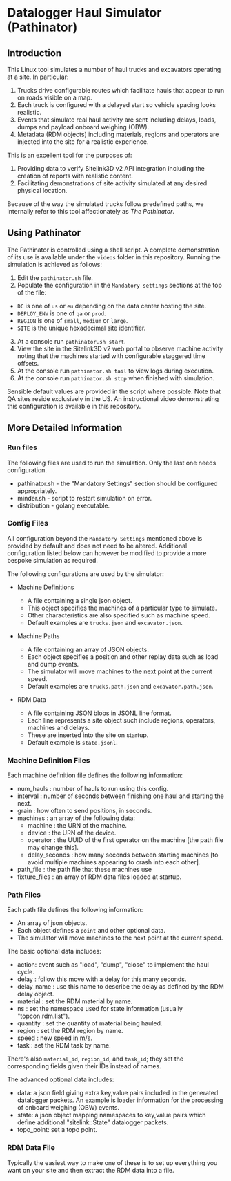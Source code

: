 # Datalogger Haul Simulator (Pathinator)

## Introduction

This Linux tool simulates a number of haul trucks and excavators operating at a site. In particular:

1. Trucks drive configurable routes which facilitate hauls that appear to run on roads visible on a map.
2. Each truck is configured with a delayed start so vehicle spacing looks realistic.
3. Events that simulate real haul activity are sent including delays, loads, dumps and payload onboard weighing (OBW).
4. Metadata (RDM objects) including materials, regions and operators are injected into the site for a realistic experience.

This is an excellent tool for the purposes of:

1. Providing data to verify Sitelink3D v2 API integration including the creation of reports with realistic content.
2. Facilitating demonstrations of site activity simulated at any desired physical location.

Because of the way the simulated trucks follow predefined paths, we internally refer to this tool affectionately as _The Pathinator_.

## Using Pathinator

The Pathinator is controlled using a shell script. A complete demonstration of its use is available under the `videos` folder in this repository. Running the simulation is achieved as follows: 

1. Edit the `pathinator.sh` file.
2. Populate the configuration in the `Mandatory settings` sections at the top of the file:
- `DC` is one of `us` or `eu` depending on the data center hosting the site.
- `DEPLOY_ENV` is one of `qa` or `prod`.
- `REGION` is one of `small`, `medium` or `large`.
- `SITE` is the unique hexadecimal site identifier.

3. At a console run `pathinator.sh start`.
4. View the site in the Sitelink3D v2 web portal to observe machine activity noting that the machines started with configurable staggered time offsets.
5. At the console run `pathinator.sh tail` to view logs during execution.
6. At the console run `pathinator.sh stop` when finished with simulation.

Sensible default values are provided in the script where possible. Note that QA sites reside exclusively in the US. An instructional video demonstrating this configuration is available in this repository.

## More Detailed Information

### Run files

The following files are used to run the simulation. Only the last one needs configuration.

- pathinator.sh  - the "Mandatory Settings" section should be configured appropriately.
- minder.sh      - script to restart simulation on error.
- distribution   - golang executable.

### Config Files

All configuration beyond the `Mandatory Settings` mentioned above is provided by default and does not need to be altered. Additional configuration listed below can however be modified to provide a more bespoke simulation as required. 

The following configurations are used by the simulator:

- Machine Definitions
    - A file containing a single json object.
    - This object specifies the machines of a particular type to simulate.
    - Other characteristics are also specified such as machine speed.
    - Default examples are `trucks.json` and `excavator.json`.

- Machine Paths
    - A file containing an array of JSON objects.
    - Each object specifies a position and other replay data such as load and dump events.
    - The simulator will move machines to the next point at the current speed.
    - Default examples are `trucks.path.json` and `excavator.path.json`.

- RDM Data
    - A file containing JSON blobs in JSONL line format.
    - Each line represents a site object such include regions, operators, machines and delays.
    - These are inserted into the site on startup.
    - Default example is `state.jsonl`.

### Machine Definition Files

Each machine definition file defines the following information:

- num_hauls : number of hauls to run using this config.
- interval  : number of seconds between finishing one haul and starting the next.
- grain     : how often to send positions, in seconds.
- machines  : an array of the following data:
    - machine  : the URN of the machine.
    - device   : the URN of the device.
    - operator : the UUID of the first operator on the machine [the path file may change this].
    - delay_seconds : how many seconds between starting machines [to avoid multiple machines appearing to crash into each other].
- path_file     : the path file that these machines use
- fixture_files : an array of RDM data files loaded at startup.

### Path Files

Each path file defines the following information:

- An array of json objects.
- Each object defines a `point` and other optional data.
- The simulator will move machines to the next point at the current speed.

The basic optional data includes:

- action: event such as "load", "dump", "close" to implement the haul cycle.
- delay : follow this move with a delay for this many seconds.
- delay_name : use this name to describe the delay as defined by the RDM delay object.
- material : set the RDM material by name.
- ns : set the namespace used for state information (usually "topcon.rdm.list").
- quantity : set the quantity of material being hauled.
- region : set the RDM region by name.
- speed : new speed in m/s.
- task : set the RDM task by name.

There's also `material_id`, `region_id`, and `task_id`; they set the corresponding fields given their IDs instead of names.

The advanced optional data includes:

- data: a json field giving extra key,value pairs included in the generated datalogger packets. An example is loader information for the processing of onboard weighing (OBW) events. 
- state: a json object mapping namespaces to key,value pairs which define additional "sitelink::State" datalogger packets.
- topo_point: set a topo point.

### RDM Data File

Typically the easiest way to make one of these is to set up everything you want on your site and then extract the RDM data into a file.
